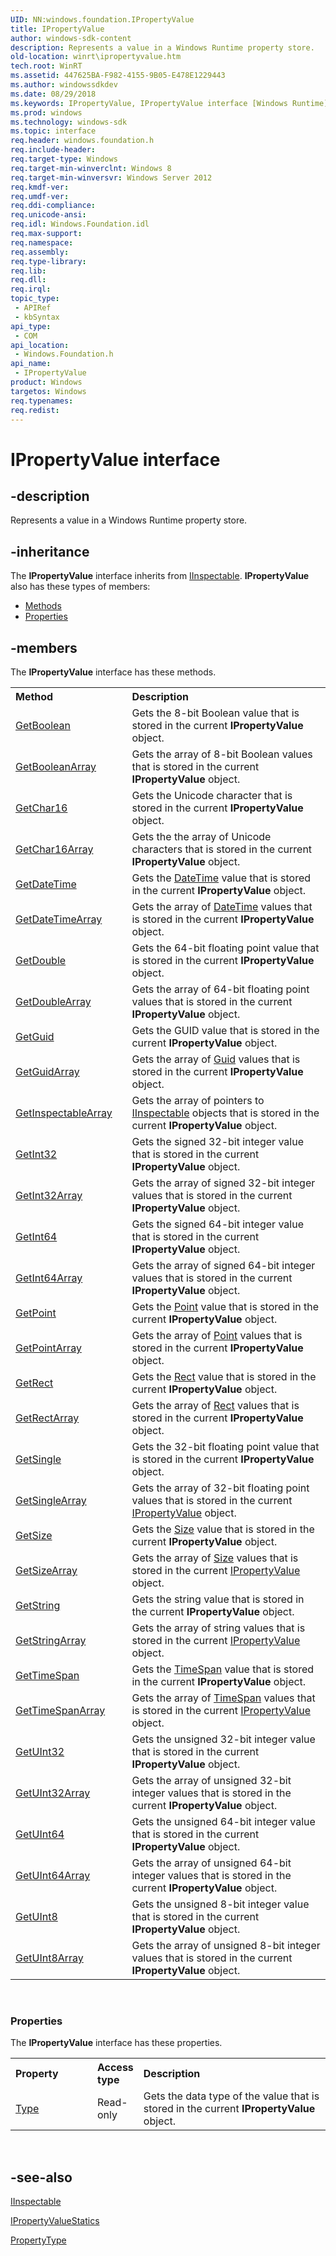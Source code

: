 ```yaml
---
UID: NN:windows.foundation.IPropertyValue
title: IPropertyValue
author: windows-sdk-content
description: Represents a value in a Windows Runtime property store.
old-location: winrt\ipropertyvalue.htm
tech.root: WinRT
ms.assetid: 447625BA-F982-4155-9B05-E478E1229443
ms.author: windowssdkdev
ms.date: 08/29/2018
ms.keywords: IPropertyValue, IPropertyValue interface [Windows Runtime], IPropertyValue interface [Windows Runtime],described, windows/IPropertyValue, winrt.ipropertyvalue
ms.prod: windows
ms.technology: windows-sdk
ms.topic: interface
req.header: windows.foundation.h
req.include-header: 
req.target-type: Windows
req.target-min-winverclnt: Windows 8
req.target-min-winversvr: Windows Server 2012
req.kmdf-ver: 
req.umdf-ver: 
req.ddi-compliance: 
req.unicode-ansi: 
req.idl: Windows.Foundation.idl
req.max-support: 
req.namespace: 
req.assembly: 
req.type-library: 
req.lib: 
req.dll: 
req.irql: 
topic_type:
 - APIRef
 - kbSyntax
api_type:
 - COM
api_location:
 - Windows.Foundation.h
api_name:
 - IPropertyValue
product: Windows
targetos: Windows
req.typenames: 
req.redist: 
---
```


# IPropertyValue interface


## -description


Represents a value in a Windows Runtime property store.


## -inheritance

The <b xmlns:loc="http://microsoft.com/wdcml/l10n">IPropertyValue</b> interface inherits from <a href="https://msdn.microsoft.com/0657E51F-D4C0-46C6-927D-B01E54B6846C">IInspectable</a>. <b>IPropertyValue</b> also has these types of members:
<ul>
<li><a href="https://docs.microsoft.com/">Methods</a></li>
<li><a href="https://docs.microsoft.com/">Properties</a></li>
</ul>

## -members

The <b>IPropertyValue</b> interface has these methods.
<table class="members" id="memberListMethods">
<tr>
<th align="left" width="37%">Method</th>
<th align="left" width="63%">Description</th>
</tr>
<tr data="declared;">
<td align="left" width="37%">
<a href="https://msdn.microsoft.com/5877E4BD-5712-4426-A31F-079E16ED0B4A">GetBoolean</a>
</td>
<td align="left" width="63%">
Gets the 8-bit Boolean value that is stored in the current <b>IPropertyValue</b> object.

</td>
</tr>
<tr data="declared;">
<td align="left" width="37%">
<a href="https://msdn.microsoft.com/22ad7bab-87b1-41e8-ae65-1957e7c93b2e">GetBooleanArray</a>
</td>
<td align="left" width="63%">
Gets the array of 8-bit Boolean values that is stored in the current  <b>IPropertyValue</b> object.

</td>
</tr>
<tr data="declared;">
<td align="left" width="37%">
<a href="https://msdn.microsoft.com/46412359-A57E-489C-9992-5A30AB2DA8C4">GetChar16</a>
</td>
<td align="left" width="63%">
Gets the Unicode character that is stored in the current <b>IPropertyValue</b> object.

</td>
</tr>
<tr data="declared;">
<td align="left" width="37%">
<a href="https://msdn.microsoft.com/b0649a8b-8060-4e0f-956e-879fe4185b11">GetChar16Array</a>
</td>
<td align="left" width="63%">
Gets the the array of Unicode characters that is stored in the current <b>IPropertyValue</b> object.

</td>
</tr>
<tr data="declared;">
<td align="left" width="37%">
<a href="https://msdn.microsoft.com/3ffe8778-ce0e-46bb-9387-48c20d5dddfc">GetDateTime</a>
</td>
<td align="left" width="63%">
Gets the <a href="https://msdn.microsoft.com/b5533002-8a72-438d-a3d3-0902ffc21830">DateTime</a> value that is stored in the current <b>IPropertyValue</b> object.

</td>
</tr>
<tr data="declared;">
<td align="left" width="37%">
<a href="https://msdn.microsoft.com/76d18ef4-676c-4130-90e3-e74776e47f33">GetDateTimeArray</a>
</td>
<td align="left" width="63%">
Gets the array of <a href="https://msdn.microsoft.com/b5533002-8a72-438d-a3d3-0902ffc21830">DateTime</a> values that is stored in the current <b>IPropertyValue</b> object.

</td>
</tr>
<tr data="declared;">
<td align="left" width="37%">
<a href="https://msdn.microsoft.com/93EC7793-DAEF-4E1D-A9B8-2D79A3CBBBDC">GetDouble</a>
</td>
<td align="left" width="63%">
Gets the 64-bit floating point value that is stored in the current <b>IPropertyValue</b> object.

</td>
</tr>
<tr data="declared;">
<td align="left" width="37%">
<a href="https://msdn.microsoft.com/197a3626-e349-4027-913c-e8203dad4fc1">GetDoubleArray</a>
</td>
<td align="left" width="63%">
Gets the array of 64-bit floating point values that is stored in the current <b>IPropertyValue</b> object.

</td>
</tr>
<tr data="declared;">
<td align="left" width="37%">
<a href="https://msdn.microsoft.com/d094f70f-dfd3-4601-b288-4f9f79479609">GetGuid</a>
</td>
<td align="left" width="63%">
Gets the GUID value that is stored in the current <b>IPropertyValue</b> object.

</td>
</tr>
<tr data="declared;">
<td align="left" width="37%">
<a href="https://msdn.microsoft.com/83d19a18-3cd4-4343-8609-12e9a65b8e37">GetGuidArray</a>
</td>
<td align="left" width="63%">
Gets the array of <a href="https://msdn.microsoft.com/library/system.guid.aspx">Guid</a> values that is stored in the current <b>IPropertyValue</b> object.

</td>
</tr>
<tr data="declared;">
<td align="left" width="37%">
<a href="https://msdn.microsoft.com/0af4f31f-e121-4cb2-8e83-c774bf25cae5">GetInspectableArray</a>
</td>
<td align="left" width="63%">
Gets the array of pointers to <a href="https://msdn.microsoft.com/0657E51F-D4C0-46C6-927D-B01E54B6846C">IInspectable</a> objects that is stored in the current <b>IPropertyValue</b> object.

</td>
</tr>
<tr data="declared;">
<td align="left" width="37%">
<a href="https://msdn.microsoft.com/1708DC2B-8247-4F58-ACF5-7003F914C9E1">GetInt32</a>
</td>
<td align="left" width="63%">
Gets the signed 32-bit integer value that is stored in the current <b>IPropertyValue</b> object.

</td>
</tr>
<tr data="declared;">
<td align="left" width="37%">
<a href="https://msdn.microsoft.com/ace88b14-951c-4482-a46d-12c4665c9450">GetInt32Array</a>
</td>
<td align="left" width="63%">
Gets the array of signed 32-bit integer values that is stored in the current <b>IPropertyValue</b> object.

</td>
</tr>
<tr data="declared;">
<td align="left" width="37%">
<a href="https://msdn.microsoft.com/FA3EB6F4-8D5A-4DBE-9A49-D21BC5A57EF3">GetInt64</a>
</td>
<td align="left" width="63%">
Gets the signed 64-bit integer value that is stored in the current <b>IPropertyValue</b> object.

</td>
</tr>
<tr data="declared;">
<td align="left" width="37%">
<a href="https://msdn.microsoft.com/8bc05817-e9d4-427a-883d-495faf5d0ab0">GetInt64Array</a>
</td>
<td align="left" width="63%">
Gets the array of signed 64-bit integer values that is stored in the current <b>IPropertyValue</b> object.

</td>
</tr>
<tr data="declared;">
<td align="left" width="37%">
<a href="https://msdn.microsoft.com/c42dabae-008e-4dc2-b7dd-2856adc8e610">GetPoint</a>
</td>
<td align="left" width="63%">
Gets the <a href="https://msdn.microsoft.com/0cdd5b17-2f7e-4e17-896c-7d7784c8643d">Point</a> value that is stored in the current <b>IPropertyValue</b> object.

</td>
</tr>
<tr data="declared;">
<td align="left" width="37%">
<a href="https://msdn.microsoft.com/7df4ad4e-3ca6-4956-b907-02c2cb6e481b">GetPointArray</a>
</td>
<td align="left" width="63%">
Gets the array of <a href="https://msdn.microsoft.com/0cdd5b17-2f7e-4e17-896c-7d7784c8643d">Point</a> values that is stored in the current <b>IPropertyValue</b> object.

</td>
</tr>
<tr data="declared;">
<td align="left" width="37%">
<a href="https://msdn.microsoft.com/2333bd80-56db-4fa4-b696-269969fd1362">GetRect</a>
</td>
<td align="left" width="63%">
Gets the <a href="https://msdn.microsoft.com/420daab1-71e7-4610-b454-a49a64061f97">Rect</a> value that is stored in the current <b>IPropertyValue</b> object.

</td>
</tr>
<tr data="declared;">
<td align="left" width="37%">
<a href="https://msdn.microsoft.com/7e1f39f6-0ccb-4841-ae5e-36adaf72a4ee">GetRectArray</a>
</td>
<td align="left" width="63%">
Gets the array of <a href="https://msdn.microsoft.com/420daab1-71e7-4610-b454-a49a64061f97">Rect</a> values that is stored in the current <b>IPropertyValue</b> object.

</td>
</tr>
<tr data="declared;">
<td align="left" width="37%">
<a href="https://msdn.microsoft.com/FA04F9A2-C222-451B-A6CE-8324BB51DA23">GetSingle</a>
</td>
<td align="left" width="63%">
Gets the 32-bit floating point value that is stored in the current <b>IPropertyValue</b> object.

</td>
</tr>
<tr data="declared;">
<td align="left" width="37%">
<a href="https://msdn.microsoft.com/f4286901-92b2-4707-9da7-bb7abf83bb87">GetSingleArray</a>
</td>
<td align="left" width="63%">
Gets the array of 32-bit floating point values that is stored in the current <a href="https://msdn.microsoft.com/29a8e6e5-764b-4de9-84ea-97abdee6b02f">IPropertyValue</a> object.

</td>
</tr>
<tr data="declared;">
<td align="left" width="37%">
<a href="https://msdn.microsoft.com/c864cf0e-8e7e-44b0-93dc-3d2d9f2326a7">GetSize</a>
</td>
<td align="left" width="63%">
Gets the <a href="https://msdn.microsoft.com/8705adcb-a657-4b47-94ba-632bfb3779be">Size</a> value that is stored in the current <b>IPropertyValue</b> object.

</td>
</tr>
<tr data="declared;">
<td align="left" width="37%">
<a href="https://msdn.microsoft.com/f378c4d0-c3a2-4611-a471-0c77746602f6">GetSizeArray</a>
</td>
<td align="left" width="63%">
Gets the array of <a href="https://msdn.microsoft.com/8705adcb-a657-4b47-94ba-632bfb3779be">Size</a> values that is stored in the current <a href="https://msdn.microsoft.com/29a8e6e5-764b-4de9-84ea-97abdee6b02f">IPropertyValue</a> object.

</td>
</tr>
<tr data="declared;">
<td align="left" width="37%">
<a href="https://msdn.microsoft.com/56376A64-78F7-4C28-B3A7-9CE6594342E4">GetString</a>
</td>
<td align="left" width="63%">
Gets the string value that is stored in the current <b>IPropertyValue</b> object.

</td>
</tr>
<tr data="declared;">
<td align="left" width="37%">
<a href="https://msdn.microsoft.com/d256b888-efa0-470e-b54f-5cf8ddd6fd8a">GetStringArray</a>
</td>
<td align="left" width="63%">
Gets the array of string values that is stored in the current <a href="https://msdn.microsoft.com/29a8e6e5-764b-4de9-84ea-97abdee6b02f">IPropertyValue</a> object.

</td>
</tr>
<tr data="declared;">
<td align="left" width="37%">
<a href="https://msdn.microsoft.com/c78d584f-e2ef-4623-b45a-e26d2ec1518b">GetTimeSpan</a>
</td>
<td align="left" width="63%">
Gets the <a href="https://msdn.microsoft.com/fbc6ecc2-6372-4b15-9532-3cd68a72e7b4">TimeSpan</a> value that is stored in the current <b>IPropertyValue</b> object.

</td>
</tr>
<tr data="declared;">
<td align="left" width="37%">
<a href="https://msdn.microsoft.com/a52a665c-4c3a-4489-bd7b-e8ecb8dfe9cc">GetTimeSpanArray</a>
</td>
<td align="left" width="63%">
Gets the array of <a href="https://msdn.microsoft.com/fbc6ecc2-6372-4b15-9532-3cd68a72e7b4">TimeSpan</a> values that is stored in the current <a href="https://msdn.microsoft.com/29a8e6e5-764b-4de9-84ea-97abdee6b02f">IPropertyValue</a> object.

</td>
</tr>
<tr data="declared;">
<td align="left" width="37%">
<a href="https://msdn.microsoft.com/3675764D-7073-479B-8B9A-0AD037A963FB">GetUInt32</a>
</td>
<td align="left" width="63%">
Gets the unsigned 32-bit integer value that is stored in the current <b>IPropertyValue</b> object.

</td>
</tr>
<tr data="declared;">
<td align="left" width="37%">
<a href="https://msdn.microsoft.com/abea0460-73f1-4828-9cf7-d6bcad90f2ab">GetUInt32Array</a>
</td>
<td align="left" width="63%">
Gets the array of unsigned 32-bit integer values that is stored in the current <b>IPropertyValue</b> object.

</td>
</tr>
<tr data="declared;">
<td align="left" width="37%">
<a href="https://msdn.microsoft.com/2FD209CA-9A8D-40F3-B82E-E80A7D212A5D">GetUInt64</a>
</td>
<td align="left" width="63%">
Gets the unsigned 64-bit integer value that is stored in the current <b>IPropertyValue</b> object.

</td>
</tr>
<tr data="declared;">
<td align="left" width="37%">
<a href="https://msdn.microsoft.com/2981b2dc-d3ec-4886-a191-4dade13c7f32">GetUInt64Array</a>
</td>
<td align="left" width="63%">
Gets the array of unsigned 64-bit integer values that is stored in the current <b>IPropertyValue</b> object.

</td>
</tr>
<tr data="declared;">
<td align="left" width="37%">
<a href="https://msdn.microsoft.com/736B44FF-F5A7-463A-9892-399CB3EC90B4">GetUInt8</a>
</td>
<td align="left" width="63%">
Gets the unsigned 8-bit integer value that is stored in the current <b>IPropertyValue</b> object.

</td>
</tr>
<tr data="declared;">
<td align="left" width="37%">
<a href="https://msdn.microsoft.com/f17fe310-40b7-46a5-ae87-c07649c2f288">GetUInt8Array</a>
</td>
<td align="left" width="63%">
Gets the array of unsigned 8-bit integer values that is stored in the current <b>IPropertyValue</b> object.

</td>
</tr>
</table> 
<h3><a id="properties"></a>Properties</h3>The <b xmlns:loc="http://microsoft.com/wdcml/l10n">IPropertyValue</b> interface has these properties.
<table class="members" id="memberListProperties">
<tr>
<th align="left" width="27%">Property</th>
<th align="left" width="10%">Access type</th>
<th align="left" width="63%">Description</th>
</tr>
<tr data="declared;">
<td align="left" width="27%" xml:space="preserve">

<a href="https://msdn.microsoft.com/8C6C042A-53AA-439B-8D8D-F67DB45CC3C6">Type</a>


</td>
<td align="left" width="10%">
Read-only

</td>
<td align="left" width="63%">
Gets the data type of the value that is stored in the current <b>IPropertyValue</b> object.

</td>
</tr>
</table> 


## -see-also




<a href="https://msdn.microsoft.com/0657E51F-D4C0-46C6-927D-B01E54B6846C">IInspectable</a>



<a href="https://msdn.microsoft.com/946BD4F9-318C-4452-AEDB-DF2212A2D3CA">IPropertyValueStatics</a>



<a href="https://msdn.microsoft.com/A4DC4348-88EE-48FB-91ED-F1D12FC89EE1">PropertyType</a>
 

 

